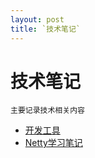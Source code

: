 ```yaml
---
layout: post
title: `技术笔记`
---
```


# 技术笔记

```
主要记录技术相关内容
```

* [开发工具](tools/README.md)
* [Netty学习笔记](netty/README.md)
